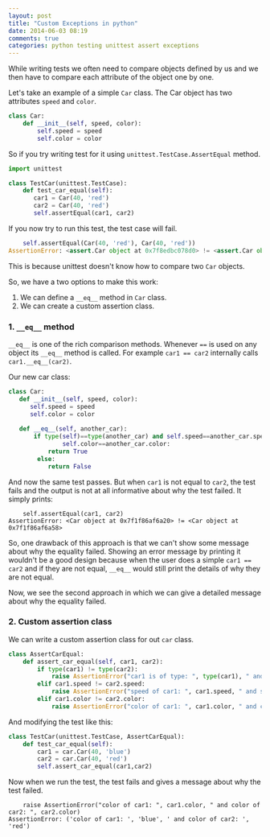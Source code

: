 ```yaml
---
layout: post
title: "Custom Exceptions in python"
date: 2014-06-03 08:19
comments: true
categories: python testing unittest assert exceptions
---
```

While writing tests we often need to compare objects defined by
us and we then have to compare each attribute of the object one
by one.

Let's take an example of a simple `Car` class. The Car object has
two attributes `speed` and `color`.

```python
class Car:
    def __init__(self, speed, color):
        self.speed = speed
        self.color = color
```

So if you try writing test for it using `unittest.TestCase.AssertEqual`
method.

```python
import unittest

class TestCar(unittest.TestCase):
    def test_car_equal(self):
       car1 = Car(40, 'red')
       car2 = Car(40, 'red')
       self.assertEqual(car1, car2) 
```
If you now try to run this test, the test case will fail.
```python
    self.assertEqual(Car(40, 'red'), Car(40, 'red'))
AssertionError: <assert.Car object at 0x7f8edbc078d0> != <assert.Car object at 0x7f8edbc07908>
```
This is because unittest doesn't know how to compare two `Car` objects.

So, we have a two options to make this work:  
1. We can define a `__eq__` method in `Car` class.  
2. We can create a custom assertion class.  

### 1. `__eq__` method

`__eq__` is one of the rich comparison methods. Whenever `==` is used on any object
its `__eq__` method is called. For example `car1 == car2` internally calls `car1.__eq__(car2)`.

Our new car class:
```python
class Car:
   def __init__(self, speed, color):
      self.speed = speed
      self.color = color
  
   def __eq__(self, another_car):
       if type(self)==type(another_car) and self.speed==another_car.speed and
               self.color==another_car.color:
           return True
        else:
           return False
```
And now the same test passes. But when `car1` is not equal to `car2`, the test fails
and the output is not at all informative about why the test failed. It simply prints:
```
    self.assertEqual(car1, car2)
AssertionError: <Car object at 0x7f1f86af6a20> != <Car object at 0x7f1f86af6a58>
```

So, one drawback of this approach is that we can't show some message about why the 
equality failed. Showing an error message by printing it wouldn't be a good design
because when the user does a simple `car1 == car2` and if they are not equal, `__eq__`
would still print the details of why they are not equal.

Now, we see the second approach in which we can give a detailed message about why 
the equality failed.

### 2. Custom assertion class
We can write a custom assertion class for out `car` class.
```python
class AssertCarEqual:
    def assert_car_equal(self, car1, car2):
        if type(car1) != type(car2):
            raise AssertionError("car1 is of type: ", type(car1), " and car2 is of type: ", type(car2))
        elif car1.speed != car2.speed:
            raise AssertionError("speed of car1: ", car1.speed, " and speed of car2: ", car2.speed)
        elif car1.color != car2.color:
            raise AssertionError("color of car1: ", car1.color, " and color of car2: ", car2.color)
```
And modifying the test like this:
```python
class TestCar(unittest.TestCase, AssertCarEqual):
    def test_car_equal(self):
        car1 = car.Car(40, 'blue')
        car2 = car.Car(40, 'red')
        self.assert_car_equal(car1,car2)
```
Now when we run the test, the test fails and gives a message about
why the test failed.
```
    raise AssertionError("color of car1: ", car1.color, " and color of car2: ", car2.color)
AssertionError: ('color of car1: ', 'blue', ' and color of car2: ', 'red')
```
